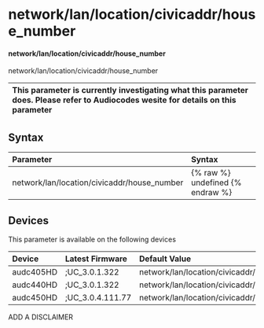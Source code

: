 ﻿---
description: network/lan/location/civicaddr/house_number
search: false
---

# network/lan/location/civicaddr/house_number

#### network/lan/location/civicaddr/house_number

network/lan/location/civicaddr/house_number


| This parameter is currently investigating what this parameter does. Please refer to Audiocodes wesite for details on this parameter | 
| :--- |

## Syntax
| Parameter | Syntax |
| :--- | :--- |
|network/lan/location/civicaddr/house_number | {% raw %} undefined {% endraw %}|

## Devices
This parameter is available on the following devices

| Device | Latest Firmware | Default Value |
|:---|:---|:---|
| audc405HD | ;UC_3.0.1.322 | network/lan/location/civicaddr/house_number= 
| audc440HD | ;UC_3.0.1.322 | network/lan/location/civicaddr/house_number= 
| audc450HD | ;UC_3.0.4.111.77 | network/lan/location/civicaddr/house_number= 

ADD A DISCLAIMER

